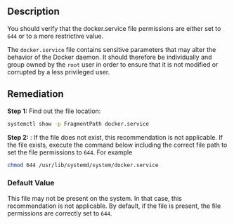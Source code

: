## Description

You should verify that the docker.service file permissions are either set to `644` or to a more restrictive value.

The `docker.service` file contains sensitive parameters that may alter the behavior of the Docker daemon. It should therefore be individually and group owned by the `root` user in order to ensure that it is not modified or corrupted by a less privileged user.

## Remediation

**Step 1:** Find out the file location:

```bash
systemctl show -p FragmentPath docker.service
```

**Step 2:** : If the file does not exist, this recommendation is not applicable. If the file exists,
execute the command below including the correct file path to set the file permissions to `644`. For example

```bash
chmod 644 /usr/lib/systemd/system/docker.service
```

### Default Value

This file may not be present on the system. In that case, this recommendation is not
applicable. By default, if the file is present, the file permissions are correctly set to `644`.